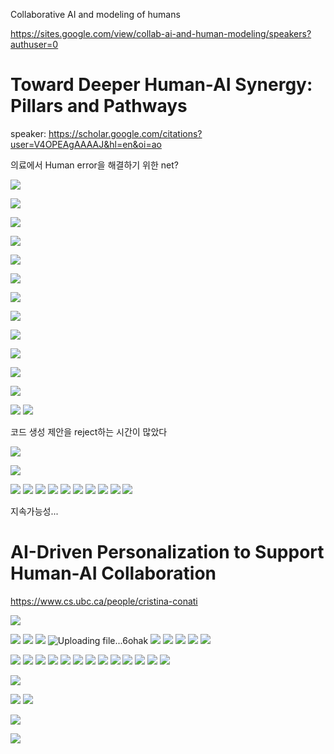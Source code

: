 Collaborative AI and modeling of humans

https://sites.google.com/view/collab-ai-and-human-modeling/speakers?authuser=0


# Toward Deeper Human-AI Synergy: Pillars and Pathways
 
speaker:  https://scholar.google.com/citations?user=V4OPEAgAAAAJ&hl=en&oi=ao

의료에서 Human error을 해결하기 위한 net?

![](https://i.imgur.com/hetGDO1.png)

![](https://i.imgur.com/N1AwfDr.png)

![](https://i.imgur.com/rwOI0O5.png)

![](https://i.imgur.com/S3ypl4e.png)

![](https://i.imgur.com/E3oR4hU.png)

![](https://i.imgur.com/b1mVc7Z.png)

![](https://i.imgur.com/Zip7UrM.png)

![](https://i.imgur.com/k94PrxS.png)

![](https://i.imgur.com/DxCBt3W.png)


![](https://i.imgur.com/fq7PO00.png)

![](https://i.imgur.com/TLtyiFo.png)

![](https://i.imgur.com/rCcRkJp.png)


![](https://i.imgur.com/QDYM77m.png)
![](https://i.imgur.com/H7r23PI.png)

코드 생성 제안을 reject하는 시간이 많았다 

![](https://i.imgur.com/3hXFdov.png)


![](https://i.imgur.com/xgnPYyY.png)

![](https://i.imgur.com/825cKX6.png)
![](https://i.imgur.com/VzcgrWL.png)
![](https://i.imgur.com/HK9q7U2.png)
![](https://i.imgur.com/1UrSpYd.png)
![](https://i.imgur.com/Yj2TMrS.png)
![](https://i.imgur.com/rfBzwkT.png)
![](https://i.imgur.com/8knV3Us.png)
![](https://i.imgur.com/6kGjX8v.png)
![](https://i.imgur.com/eqXIXvn.png)
![](https://i.imgur.com/rfhRdU0.png)


지속가능성...

# AI-Driven Personalization to Support Human-AI Collaboration
https://www.cs.ubc.ca/people/cristina-conati

![](https://i.imgur.com/USe5Sw0.png)

![](https://i.imgur.com/NijqY7q.png)
![](https://i.imgur.com/LjWZqy5.png)
![](https://i.imgur.com/QQqt8uP.png)
![Uploading file...6ohak]()
![](https://i.imgur.com/6F8ARGo.png)
![](https://i.imgur.com/Li5J1MD.png)
![](https://i.imgur.com/Yx5BTuG.png)
![](https://i.imgur.com/AyAxQR0.png)
![](https://i.imgur.com/dq3F6w0.png)

![](https://i.imgur.com/kYPLHLf.png)
![](https://i.imgur.com/0clJuWx.png)
![](https://i.imgur.com/lb46DUB.png)
![](https://i.imgur.com/Z81XvsI.png)
![](https://i.imgur.com/T0JeSKX.png)
![](https://i.imgur.com/MfNkKCM.png)
![](https://i.imgur.com/sQmkOR1.png)
![](https://i.imgur.com/ExBB3RU.png)
![](https://i.imgur.com/uSe74pK.png)
![](https://i.imgur.com/Regfj8X.png)
![](https://i.imgur.com/xAb4gZX.png)
![](https://i.imgur.com/W69GMzN.png)
![](https://i.imgur.com/7lZtEDI.png)

![](https://i.imgur.com/vAsH2AT.png)

![](https://i.imgur.com/rSIUbzt.png)
![](https://i.imgur.com/gePcZRD.png)



![](https://i.imgur.com/gnZdZSk.png)

![](https://i.imgur.com/5n6pLU2.png)
